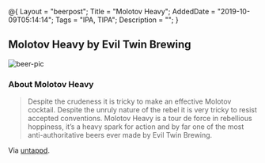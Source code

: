 @{
 Layout = "beerpost";
 Title = "Molotov Heavy";
 AddedDate = "2019-10-09T05:14:14";
 Tags = "IPA, TIPA";
 Description = "";
 }
 

## Molotov Heavy by Evil Twin Brewing

![beer-pic]

### About Molotov Heavy

> Despite the crudeness it is tricky to make an effective Molotov cocktail. Despite the unruly nature of the rebel it is very tricky to resist accepted conventions. Molotov Heavy is a tour de force in rebellious hoppiness, it’s a heavy spark for action and by far one of the most anti-authoritative beers ever made by Evil Twin Brewing.

Via [untappd][untappd-url].

[untappd-url]: <https://untappd.com//b/evil-twin-brewing-molotov-heavy/1292982>
[beer-pic]: https://jasonpowley.com/assets/img/2019-10-09-molotov-heavy.jpeg "Molotov Heavy by Evil Twin Brewing"

